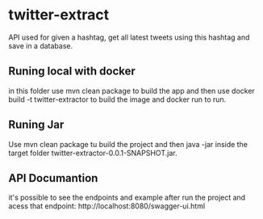 # twitter-extract
API used for given a hashtag, get all latest tweets using this hashtag and save in a database.

## Runing local with docker

in this folder use mvn clean package to build the app and then use docker build -t twitter-extractor to build the image and docker run to run.

## Runing Jar

Use mvn clean package tu build the project and then java -jar inside the target folder twitter-extractor-0.0.1-SNAPSHOT.jar.

## API Documantion
it's possible to see the endpoints and example after run the project and acess that endpoint:
http://localhost:8080/swagger-ui.html
